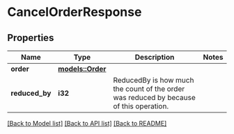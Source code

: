 # CancelOrderResponse

## Properties

Name | Type | Description | Notes
------------ | ------------- | ------------- | -------------
**order** | [**models::Order**](Order.md) |  | 
**reduced_by** | **i32** | ReducedBy is how much the count of the order was reduced by because of this operation. | 

[[Back to Model list]](../README.md#documentation-for-models) [[Back to API list]](../README.md#documentation-for-api-endpoints) [[Back to README]](../README.md)


